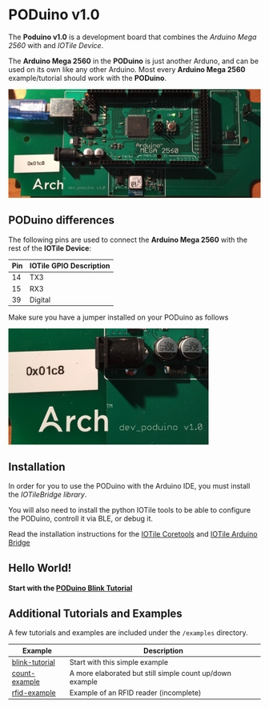 # PODuino v1.0

The **Poduino v1.0** is a development board that combines the *Arduino Mega 2560*
with and *IOTile Device*.

The **Arduino Mega 2560** in the **PODuino** is just another Arduno, and can be used on its own like
any other Arduino. Most every **Arduino Mega 2560** example/tutorial should work with the **PODuino**.

![PODuino IOTile Device](/images/poduino.jpg)

## PODuino differences

The following pins are used to connect the **Arduino Mega 2560** with the rest of the **IOTile Device**:

| **Pin** | **IOTile GPIO Description** |
|---	|---	|
| 14 | TX3 |
| 15 | RX3 |
| 39 | Digital |

Make sure you have a jumper installed on your PODuino as follows

<img src="/images/iotile-device-id.jpg" alt="PODuino Jumper Setup" width="400">

## Installation

In order for you to use the PODuino with the Arduino IDE, you must install the *IOTileBridge library*.

You will also need to install the python IOTile tools to be able to configure the PODuino, controll it via BLE, or debug it.

Read the installation instructions for the [IOTile Coretools](/docs/installation/iotile-coretools.md) and [IOTile Arduino Bridge](/docs/installation/iotile-arduino-bridge.md)

## Hello World!

#### Start with the [PODuino Blink Tutorial](/examples/blink-tutorial/README.md)

## Additional Tutorials and Examples

A few tutorials and examples are included under the `/examples` directory.

| **Example** | **Description** |
|---	|---	|
| [blink-tutorial](/examples/blink-tutorial/README.md) | Start with this simple example |
| [count-example](/examples/count-example/README.md) | A more elaborated but still simple count up/down example |
| [rfid-example](/examples/rfid-example/README.md) | Example of an RFID reader (incomplete) |
